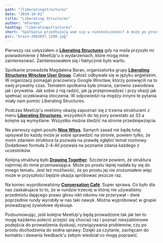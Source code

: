 ```yaml
--- 
path: "/liberatingstructures"
date: "2019-10-01"
title: "Liberating Structures"
author: "mfordas"
hashtag: "liberatingstructures"
short: "Spotkania przedłużają wam się w nieskończoność? A może po prostu wieje nudą? Z pomocą przychodzą Liberating Structures..."
pic: "brain-2062057_1280.jpg"
---
```


 <div>
                            <p class="w3-left w3-justify" style="width:100%;">Pierwszy raz usłyszałem o <a
                                    href="http://www.liberatingstructures.com/ls/" target="_blank"><b>Liberating
                                        Structures</b></a>
                                gdy na maila przyszło mi powiadomienie z MeetUp'u o wydarzeniach, które mogą mnie
                                zainteresować. Zainteresowałem się i faktycznie było warto.
                            </p>
                            <p class="w3-left w3-justify" style="width:100%;">
                                Spotkanie prowadziła Magdalena Baran, organizatorka grupy <a
                                    href="https://www.meetup.com/pl-PL/Liberating-Structures-Wroclaw-User-Group/"
                                    target="_blank"><b>Liberating Structures Wrocław User Group</b></a>. Całość
                                odbywała się w języku angielskim. W organizacji pomagali pracownicy Google Wrocław,
                                którzy poświęcili na to swój prywatny czas.
                                Tematem spotkania była zmiana, zarówno zawodowa jak i prywatna. Jak sobie z nią
                                radzić, jak ją przeprowadzać i przy okazji jak spełniać oczekiwania otoczenia.
                                W odpowiedzi na między innymi te pytania miały nam pomóc Liberating Structures.
                            </p>
                            <p class="w3-left w3-justify" style="width:100%;">
                                Podczas MeetUp'u mieliśmy okazję zapoznać się z trzema strukturami z menu <a
                                    href="http://www.liberatingstructures.com/ls/" target="_blank"><b>Liberating
                                        Structures</b></a>,
                                wszystkich do tej pory powstało aż 33 a kolejne są wymyślane. Wszystko można śledzić
                                na stronie przedsięwzięcia.
                            </p>
                            <p class="w3-left w3-justify" style="width:100%;">
                                Na pierwszy ogień poszło <a href="http://www.liberatingstructures.com/3-nine-whys/"
                                    target="_blank"><b>Nine Whys</b></a>. Samych zasad nie będę tutaj opisywał bo
                                każdy może je sobie sprawdzić na stronie,
                                powiem tylko, że moim zdaniem struktura ta pozwala na prawdę zgłębić temat rozmowy.
                                Dodatkowo formuła 2-4-All pozwala na poznanie zdania każdego z uczestników.
                            </p>
                            <p class="w3-left w3-justify" style="width:100%;">
                                Kolejną strukturą było <a href="http://www.liberatingstructures.com/3-nine-whys/"
                                    target="_blank"><b>Drawing Together</b></a>. Szczerze powiem, że struktura
                                najmniej do mnie przemawiająca. Może po prostu
                                lepiej nadała by się do innego tematu. Jest też możliwość, że po prostu jej nie
                                zrozumiałem więc może w przyszłości będzie okazja spróbować jeszcze raz.
                            </p>
                            <p class="w3-left w3-justify" style="width:100%;">
                                Na koniec wypróbowaliśmy <a
                                    href="http://www.liberatingstructures.com/17-conversation-cafe/"
                                    target="_blank"><b>Conversation Café</b></a>. Super sprawa. Co było dla nas
                                zaskakujace to to, że w rundzie trzeciej
                                w której nie używaliśmy przedmiotu dającego prawo głosu nikt nikomu nie przerywał -
                                dwie poprzednie rundy wyrobiły w nas taki nawyk. Można wypróbować w grupie
                                prowadzącej żywiołowe dyskusje.
                            </p>
                            <p class="w3-left w3-justify" style="width:100%;">
                                Podsumowując, jeśli kolejne MeetUp'y będą prowadzone tak jak ten to mogę każdemu
                                polecić przejść się chociaż raz i poznać nieszablonowe podejścia do prowadzenia
                                dyskusji,
                                rozwiązywania problemów, czy po prostu dochodzenia do sedna sprawy. Dzięki za
                                czytanie, zachęcam do kontaktu i dawania feedback'u żebym wiedział co mogę poprawić.
                            </p>
                        </div>
                           